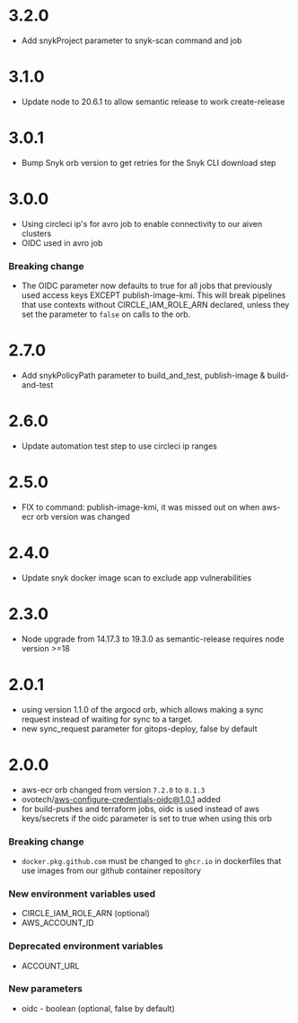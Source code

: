 # 3.2.0
* Add snykProject parameter to snyk-scan command and job

# 3.1.0
* Update node to 20.6.1 to allow semantic release to work create-release

# 3.0.1
* Bump Snyk orb version to get retries for the Snyk CLI download step

# 3.0.0
* Using circleci ip's for avro job to enable connectivity to our aiven clusters
* OIDC used in avro job
### Breaking change
* The OIDC parameter now defaults to true for all jobs that previously used access keys EXCEPT publish-image-kmi. This will break pipelines that use contexts without CIRCLE_IAM_ROLE_ARN declared, unless they set the parameter to `false` on calls to the orb.

# 2.7.0
* Add snykPolicyPath parameter to build_and_test, publish-image & build-and-test

# 2.6.0
* Update automation test step to use circleci ip ranges

# 2.5.0
* FIX to command: publish-image-kmi, it was missed out on when aws-ecr orb version was changed

# 2.4.0
* Update snyk docker image scan to exclude app vulnerabilities

# 2.3.0
* Node upgrade from 14.17.3 to 19.3.0 as semantic-release requires node version >=18

# 2.0.1
* using version 1.1.0 of the argocd orb, which allows making a sync request instead of waiting for sync to a target.
* new sync_request parameter for gitops-deploy, false by default

# 2.0.0

* aws-ecr orb changed from version `7.2.0` to `8.1.3`
* ovotech/aws-configure-credentials-oidc@1.0.1 added
* for build-pushes and terraform jobs, oidc is used instead of aws keys/secrets if the oidc parameter is set to true when using this orb

### Breaking change
* `docker.pkg.github.com` must be changed to `ghcr.io` in dockerfiles that use images from our github container repository

### New environment variables used
* CIRCLE_IAM_ROLE_ARN (optional)
* AWS_ACCOUNT_ID

### Deprecated environment variables
* ACCOUNT_URL

### New parameters
* oidc - boolean (optional, false by default)

